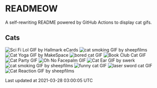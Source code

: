 # READMEOW

A self-rewriting README powered by GitHub Actions to display cat gifs.

## Cats

![Sci Fi Lol GIF by Hallmark eCards](https://media1.giphy.com/media/BzyTuYCmvSORqs1ABM/200.gif?cid=a0cc1d54ogmnj07gl1a7xplba91vgwqsk2tfpdw1rr57ijn0&rid=200.gif) ![cat smoking GIF by sheepfilms](https://media4.giphy.com/media/3o6Zt481isNVuQI1l6/200.gif?cid=a0cc1d54ogmnj07gl1a7xplba91vgwqsk2tfpdw1rr57ijn0&rid=200.gif) ![Cat Yoga GIF by MakeSpace](https://media1.giphy.com/media/xUPGcyi4YxcZp8dWZq/200.gif?cid=a0cc1d54ogmnj07gl1a7xplba91vgwqsk2tfpdw1rr57ijn0&rid=200.gif) ![bored cat GIF](https://media4.giphy.com/media/mlvseq9yvZhba/200.gif?cid=a0cc1d54ogmnj07gl1a7xplba91vgwqsk2tfpdw1rr57ijn0&rid=200.gif) ![Book Club Cat GIF](https://media3.giphy.com/media/1iu8uG2cjYFZS6wTxv/200.gif?cid=a0cc1d54ogmnj07gl1a7xplba91vgwqsk2tfpdw1rr57ijn0&rid=200.gif) ![Cat Party GIF](https://media1.giphy.com/media/jpbnoe3UIa8TU8LM13/200.gif?cid=a0cc1d54ogmnj07gl1a7xplba91vgwqsk2tfpdw1rr57ijn0&rid=200.gif) ![Oh No Facepalm GIF](https://media0.giphy.com/media/yFQ0ywscgobJK/200.gif?cid=a0cc1d54ogmnj07gl1a7xplba91vgwqsk2tfpdw1rr57ijn0&rid=200.gif) ![Cat Ear GIF by swerk](https://media3.giphy.com/media/MCfhrrNN1goH6/200.gif?cid=a0cc1d54ogmnj07gl1a7xplba91vgwqsk2tfpdw1rr57ijn0&rid=200.gif) ![cat smoking GIF by sheepfilms](https://media2.giphy.com/media/l0ExdMHUDKteztyfe/200.gif?cid=a0cc1d54ogmnj07gl1a7xplba91vgwqsk2tfpdw1rr57ijn0&rid=200.gif) ![funny cat GIF](https://media2.giphy.com/media/13CoXDiaCcCoyk/200.gif?cid=a0cc1d54ogmnj07gl1a7xplba91vgwqsk2tfpdw1rr57ijn0&rid=200.gif) ![laser sword cat GIF](https://media3.giphy.com/media/q1MeAPDDMb43K/200.gif?cid=a0cc1d54ogmnj07gl1a7xplba91vgwqsk2tfpdw1rr57ijn0&rid=200.gif) ![Cat Reaction GIF by sheepfilms](https://media2.giphy.com/media/1KoN1DMBnCMWk/200.gif?cid=a0cc1d54ogmnj07gl1a7xplba91vgwqsk2tfpdw1rr57ijn0&rid=200.gif) 

Last updated at 2021-03-28 03:00:05 UTC